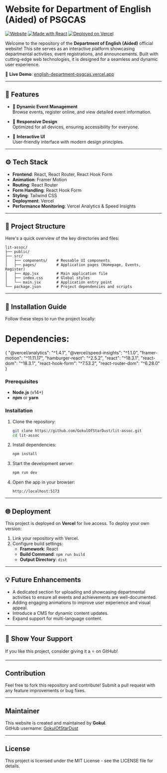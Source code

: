 # Website for Department of English (Aided) of PSGCAS 

[![Website](https://img.shields.io/website?down_color=red&down_message=offline&up_color=green&up_message=online&url=https%3A%2F%2Fenglish-department-psgcas.vercel.app)](https://english-department-psgcas.vercel.app)
[![Made with React](https://img.shields.io/badge/Made%20with-React-blue)](https://reactjs.org/)
[![Deployed on Vercel](https://img.shields.io/badge/Deployed%20on-Vercel-black)](https://vercel.com)

Welcome to the repository of the **Department of English (Aided)** official website! This site serves as an interactive platform showcasing departmental activities, event registrations, and announcements. Built with cutting-edge web technologies, it is designed for a seamless and dynamic user experience.

🔗 **Live Demo**: [english-department-psgcas.vercel.app](https://english-department-psgcas.vercel.app)

---

## 🎯 Features

- 🏫 **Dynamic Event Management**  
  Browse events, register online, and view detailed event information.

- 🎨 **Responsive Design**  
  Optimized for all devices, ensuring accessibility for everyone.

- 🚀 **Interactive UI**  
  User-friendly interface with modern design principles.

---

## ⚙️ Tech Stack

- **Frontend**: React, React Router, React Hook Form
- **Animation**: Framer Motion
- **Routing**: React Router
- **Form Handling**: React Hook Form
- **Styling**: Tailwind CSS
- **Deployment**: Vercel
- **Performance Monitoring**: Vercel Analytics & Speed Insights

---

## 📂 Project Structure

Here's a quick overview of the key directories and files:

```plaintext
lit-assoc/
├── public/
├── src/
│   ├── components/    # Reusable UI components
│   ├── pages/         # Application pages (Homepage, Events, Register)
│   ├── App.jsx        # Main application file
│   ├── index.css      # Global styles
│   └── main.jsx       # Application entry point
└── package.json       # Project dependencies and scripts
```

---

## 🚀 Installation Guide

Follow these steps to run the project locally:

# Dependencies:

{
  "@vercel/analytics": "^1.4.1",
  "@vercel/speed-insights": "^1.1.0",
  "framer-motion": "^11.11.17",
  "hamburger-react": "^2.5.2",
  "react": "^18.3.1",
  "react-dom": "^18.3.1",
  "react-hook-form": "^7.53.2",
  "react-router-dom": "^6.28.0"
}

### Prerequisites

- **Node.js** (v14+)
- **npm** or **yarn**

### Installation

1. Clone the repository:

   ```bash
   git clone https://github.com/GokulOfStarDust/lit-assoc.git
   cd lit-assoc
   ```

2. Install dependencies:

   ```bash
   npm install
   ```

3. Start the development server:

   ```bash
   npm run dev
   ```

4. Open the app in your browser:
   ```plaintext
   http://localhost:5173
   ```

---

## 🌐 Deployment

This project is deployed on **Vercel** for live access. To deploy your own version:

1. Link your repository with Vercel.
2. Configure build settings:
   - **Framework**: React
   - **Build Command**: `npm run build`
   - **Output Directory**: `dist`

---

## 💡 Future Enhancements

- A dedicated section for uploading and showcasing departmental activities to ensure all events and achievements are well-documented.
- Adding engaging animations to improve user experience and visual appeal.
- Introduce a CMS for dynamic content updates.
- Expand support for multi-language content.

---

## 🖤 Show Your Support

If you like this project, consider giving it a ⭐️ on GitHub!

---

## Contribution

Feel free to fork this repository and contribute! Submit a pull request with any feature improvements or bug fixes.

---

## Maintainer

This website is created and maintained by **Gokul**.  
GitHub username: [GokulOfStarDust](https://github.com/GokulOfStarDust)

---

## License

This project is licensed under the MIT License - see the LICENSE file for details.
